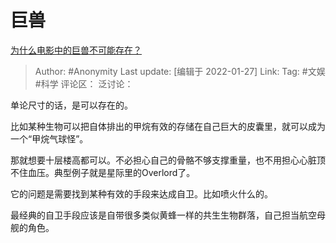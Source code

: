 # 巨兽
[为什么电影中的巨兽不可能存在？](https://www.zhihu.com/question/332886898/answer/766726161)

> Author: #Anonymity
> Last update: [编辑于 2022-01-27]
> Link:
> Tag: #文娱 #科学
> 评论区：
> 泛讨论：

单论尺寸的话，是可以存在的。

比如某种生物可以把自体排出的甲烷有效的存储在自己巨大的皮囊里，就可以成为一个“甲烷气球怪”。

那就想要十层楼高都可以。不必担心自己的骨骼不够支撑重量，也不用担心心脏顶不住血压。典型例子就是星际里的Overlord了。

它的问题是需要找到某种有效的手段来达成自卫。比如喷火什么的。

最经典的自卫手段应该是自带很多类似黄蜂一样的共生生物群落，自己担当航空母舰的角色。
